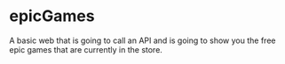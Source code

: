 # epicGames
A basic web that is going to call an API and is going to show you the free epic games that are currently in the store.
